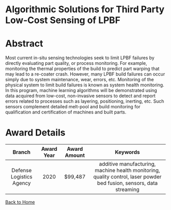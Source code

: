 
Algorithmic Solutions for Third Party Low-Cost Sensing of LPBF
==============================================================

# Abstract


Most current in-situ sensing technologies seek to limit LPBF failures by directly evaluating part quality, or process monitoring. For example, monitoring the thermal properties of the build to predict part warping that may lead to a re-coater crash. However, many LPBF build failures can occur simply due to system maintenance, wear, errors, etc. Monitoring of the physical system to limit build failures is known as system health monitoring. In this program, machine learning algorithms will be demonstrated using data acquired from low-cost, non-invasive sensors to detect and report errors related to processes such as layering, positioning, inerting, etc. Such sensors complement detailed melt-pool and build monitoring for qualification and certification of machines and built parts.  

# Award Details

|Branch|Award Year|Award Amount|Keywords|
| :---: | :---: | :---: | :---: |
|Defense Logistics Agency|2020|$99,487|additive manufacturing, machine health monitoring, quality control, laser powder bed fusion, sensors, data streaming|
  
  


[Back to Home](https://github.com/chrischow/dod_sbir_awards/DJ/#1840)